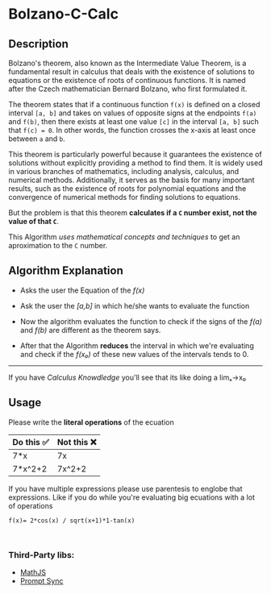 # Bolzano-C-Calc

## Description
Bolzano's theorem, also known as the Intermediate Value Theorem, is a fundamental result in calculus that deals with the existence of solutions to equations or the existence of roots of continuous functions. It is named after the Czech mathematician Bernard Bolzano, who first formulated it.

The theorem states that if a continuous function ```f(x)``` is defined on a closed interval ```[a, b]``` and takes on values of opposite signs at the endpoints ```f(a)``` and ```f(b)```, then there exists at least one value ```[c]``` in the interval ```[a, b]``` such that ```f(c) = 0```. In other words, the function crosses the x-axis at least once between ```a``` and ```b```.

This theorem is particularly powerful because it guarantees the existence of solutions without explicitly providing a method to find them. It is widely used in various branches of mathematics, including analysis, calculus, and numerical methods. Additionally, it serves as the basis for many important results, such as the existence of roots for polynomial equations and the convergence of numerical methods for finding solutions to equations.

But the problem is that this theorem **calculates if a ```C``` number exist, not the value of that ```C```**.

This Algorithm *uses mathematical concepts and techniques* to get an aproximation to the ```C``` number.


## Algorithm Explanation

- Asks the user the Equation of the *f(x)*
- Ask the user the *[a,b]* in which he/she wants to evaluate the function

- Now the algorithm evaluates the function to check if the signs of the *f(a)* and *f(b)* are different as the theorem says.

- After that the Algorithm **reduces** the interval in which we're evaluating and check if the *f(x₀)* of these new values of the intervals tends to 0.

<hr/>


If you have *Calculus Knowdledge* you'll see that its like doing a lim&#8339;->x₀


## Usage

Please write the **literal operations** of the ecuation

| Do this ✅     | Not this ❌   |
|------------------|---------------------|
|7*x|7x|
|7*x^2+2|7x^2+2|


If you have multiple expressions please use parentesis to englobe that expressions. Like if you do while you're evaluating big ecuations with a lot of operations

~~~ 
f(x)= 2*cos(x) / sqrt(x+1)*1-tan(x)



~~~

### Third-Party libs:
- [MathJS](https://mathjs.org/)
- [Prompt Sync](https://www.npmjs.com/package/prompt-sync)